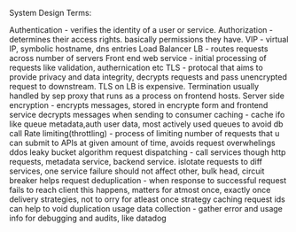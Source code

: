 

System Design Terms:

Authentication - verifies the identity of a user or service.
Authorization  - determines their access rights. basically permissions they have.
VIP - virtual IP, symbolic hostname, dns entries
Load Balancer LB - routes requests across number of servers
Front end web service - initial processing of requests like validation, authernication etc
TLS - protocal that aims to provide privacy and data integrity, decrypts requests and pass unencrypted request to downstream.
       TLS on LB is expensive. Termination usually handled by sep proxy that runs as a process on frontend hosts.
Server side encryption - encrypts messages, stored in encrypte form and frontend service decrypts messages when sending to consumer
caching  - cache ifo like queue metadata,auth user data, most actively used queues to avoid db call
Rate limiting(throttling) - process of limiting number of requests that u can submit to APIs at given amount of time, avoids request overwhelings ddos
                            leaky bucket algorithm
request dispatching - call services though http requests, metadata service, backend service. 
                        islotate requests to diff services, one service failure should not affect other, bulk head, circuit breaker helps
request deduplication - when response to successful request fails to reach client this happens, 
                        matters for atmost once, exactly once delivery strategies, not to orry for atleast once strategy
                        caching request ids can help to void duplication
usage data collection - gather error and usage info for debugging and audits, like datadog